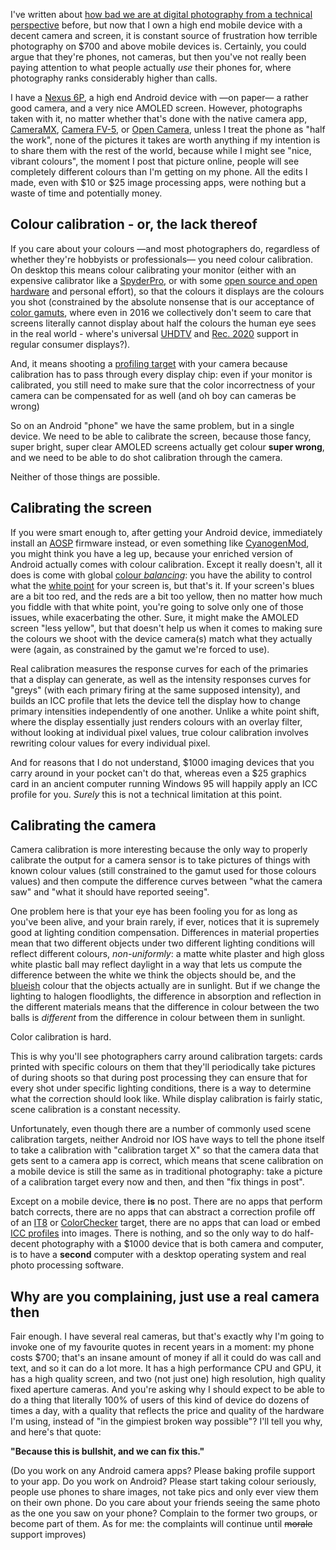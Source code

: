 I've written about [how bad we are at digital photography from a technical perspective](http://pomax.github.io/1436836360570/we-are-really-terrible-at-digital-colours-and-digital-photography) before, but now that I own a high end mobile device with a decent camera and screen, it is constant source of frustration how terrible photography on $700 and above mobile devices is. Certainly, you could argue that they're phones, not cameras, but then you've not really been paying attention to what people actually *use* their phones for, where photography ranks considerably higher than calls.

I have a [Nexus 6P](https://store.google.com/product/nexus_6p), a high end Android device with —on paper— a rather good camera, and a very nice AMOLED screen. However, photographs taken with it, no matter whether that's done with the native camera app, [CameraMX](http://www.magix.com/ca/apps/cameramx/), [Camera FV-5](http://www.camerafv5.com/), or [Open Camera](http://opencamera.sourceforge.net/), unless I treat the phone as "half the work", none of the pictures it takes are worth anything if my intention is to share them with the rest of the world, because while I might see "nice, vibrant colours", the moment  I post that picture online, people will see completely different colours than I'm getting on my phone. All the edits I made, even with $10 or $25 image processing apps, were nothing but a waste of time and potentially money.

## Colour calibration - or, the lack thereof

If you care about your colours —and most photographers do, regardless of whether they're hobbyists or professionals— you need colour calibration. On desktop this means colour calibrating your monitor (either with an expensive calibrator like a [SpyderPro](http://spyder.datacolor.com/portfolio-view/spyder5pro), or with some [open source and open hardware](https://blog.adafruit.com/2011/11/14/colorhug) and personal effort), so that the colours it displays are the colours you shot (constrained by the absolute nonsense that is our acceptance of [color gamuts](https://en.wikipedia.org/wiki/Gamut), where even in 2016 we collectively don't seem to care that screens literally cannot display about half the colours the human eye sees in the real world - where's universal [UHDTV](https://en.wikipedia.org/wiki/Ultra-high-definition_television) and [Rec. 2020](https://en.wikipedia.org/wiki/Rec._2020) support in regular consumer displays?).

And, it means shooting a [profiling target](https://www.google.ca/search?q=color+profile+target&tbm=isch) with your camera because calibration has to pass through every display chip: even if your monitor is calibrated, you still need to make sure that the color incorrectness of your camera can be compensated for as well (and oh boy can cameras be wrong)

So on an Android "phone" we have the same problem, but in a single device. We need to be able to calibrate the screen, because those fancy, super bright, super clear AMOLED screens actually get colour **super wrong**, and we need to be able to do shot calibration through the camera. 

Neither of those things are possible.

## Calibrating the screen

If you were smart enough to, after getting your Android device, immediately install an [AOSP](https://source.android.com) firmware instead, or even something like [CyanogenMod](http://www.cyanogenmod.org), you might think you have a leg up, because your enriched version of Android actually comes with colour calibration. Except it really doesn't, all it does is come with global [colour *balancing*](https://en.wikipedia.org/wiki/Color_balance): you have the ability to control what the [white point](https://en.wikipedia.org/wiki/White_point) for your screen is, but that's it. If your screen's blues are a bit too red, and the reds are a bit too yellow, then no matter how much you fiddle with that white point, you're going to solve only one of those issues, while exacerbating the other.  Sure, it might make the AMOLED screen "less yellow", but that doesn't help us when it comes to making sure the colours we shoot with the device camera(s) match what they actually were (again, as constrained by the gamut we're forced to use).

Real calibration measures the response curves for each of the primaries that a display can generate, as well as the intensity responses curves for "greys" (with each primary firing at the same supposed intensity), and builds an ICC profile that lets the device tell the display how to change primary intensities independently of one another. Unlike a white point shift, where the display essentially just renders colours with an overlay filter, without looking at individual pixel values, true colour calibration involves rewriting colour values for every individual pixel.

And for reasons that I do not understand, $1000 imaging devices that you carry around in your pocket can't do that, whereas even a $25 graphics card in an ancient computer running Windows 95 will happily apply an ICC profile for you. *Surely* this is not a technical limitation at this point.

## Calibrating the camera

Camera calibration is more interesting because the only way to properly calibrate the output for a camera sensor is to take pictures of things with known colour values (still constrained to the gamut used for those colours values) and then compute the difference curves between "what the camera saw" and "what it should have reported seeing".

One problem here is that your eye has been fooling you for as long as you've been alive, and your brain rarely, if ever, notices that it is supremely good at lighting condition compensation. Differences in material properties mean that two different objects under two different lighting conditions will reflect different colours, *non-uniformly*: a matte white plaster and high gloss white plastic ball may reflect daylight in a way that lets us compute the difference between the white we think the objects should be, and the [blueish](https://en.wikipedia.org/wiki/Color_temperature) colour that the objects actually are in sunlight. But if we change the lighting to halogen floodlights, the difference in absorption and reflection in the different materials means that the difference in colour between the two balls is *different* from the difference in colour between them in sunlight.

Color calibration is hard. 

This is why you'll see photographers carry around calibration targets: cards printed with specific colours on them that they'll periodically take pictures of during shoots so that during post processing they can ensure that for every shot under specific lighting conditions, there is a way to determine what the correction should look like. While display calibration is fairly static, scene calibration is a constant necessity.

Unfortunately, even though there are a number of commonly used scene calibration targets, neither Android nor IOS have ways to tell the phone itself to take a calibration with "calibration target X" so that the camera data that gets sent to a camera app is correct, which means that scene calibration on a mobile device is still the same as in traditional photography:  take a picture of a calibration target every now and then, and then "fix things in post".

Except on a mobile device, there **is** no post. There are no apps that perform batch corrects, there are no apps that can abstract a correction profile off of an [IT8](https://en.wikipedia.org/wiki/IT8) or [ColorChecker](http://xritephoto.com/colorchecker-passport-photo) target, there are no apps that can load or embed [ICC profiles](https://en.wikipedia.org/wiki/ICC_profile) into images. There is nothing, and so the only way to do half-decent photography with a $1000 device that is both camera and computer, is to have a **second** computer with a desktop operating system and real photo processing software.

## Why are you complaining, just use a real camera then

Fair enough. I have several real cameras, but that's exactly why I'm going to invoke one of my favourite quotes in recent years in a moment: my phone costs $700; that's an insane amount of money if all it could do was call and text, and so it can do a lot more. It has a high performance CPU and GPU, it has a high quality screen, and two (not just one) high resolution, high quality fixed aperture cameras. And you're asking why I should expect to be able to do a thing that literally 100% of users of this kind of device do dozens of times a day, with a quality that reflects the price and quality of the hardware I'm using, instead of "in the gimpiest broken way possible"? I'll tell you why, and here's that quote:

**"Because this is bullshit, and we can fix this."**

(Do you work on any Android camera apps? Please baking profile support to your app. Do you work on Android? Please start taking colour seriously, people use phones to share images, not take pics and only ever view them on their own phone. Do you care about your friends seeing the same photo as the one you saw on your phone? Complain to the former two groups, or become part of them. As for me: the complaints will continue until <s>morale</s> support improves)